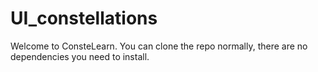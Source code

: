 # UI_constellations

Welcome to ConsteLearn. You can clone the repo normally, there are no dependencies you need to install.